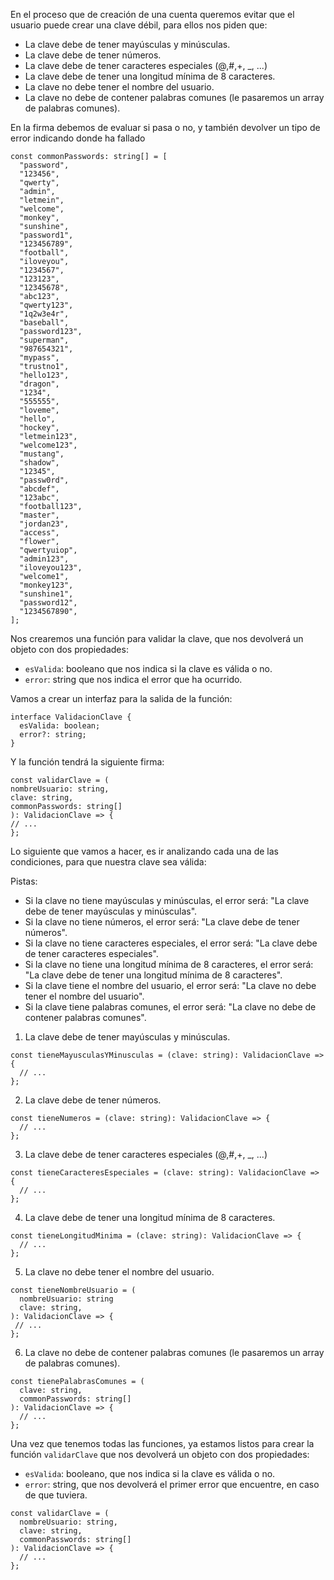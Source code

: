 En el proceso que de creación de una cuenta queremos evitar que el usuario puede crear una clave débil, para ellos nos piden que:

- La clave debe de tener mayúsculas y minúsculas.
- La clave debe de tener números.
- La clave debe de tener caracteres especiales (@,#,+, \_, ...)
- La clave debe de tener una longitud mínima de 8 caracteres.
- La clave no debe tener el nombre del usuario.
- La clave no debe de contener palabras comunes (le pasaremos un array de palabras comunes).

En la firma debemos de evaluar si pasa o no, y también devolver un tipo de error indicando donde ha fallado

```
const commonPasswords: string[] = [
  "password",
  "123456",
  "qwerty",
  "admin",
  "letmein",
  "welcome",
  "monkey",
  "sunshine",
  "password1",
  "123456789",
  "football",
  "iloveyou",
  "1234567",
  "123123",
  "12345678",
  "abc123",
  "qwerty123",
  "1q2w3e4r",
  "baseball",
  "password123",
  "superman",
  "987654321",
  "mypass",
  "trustno1",
  "hello123",
  "dragon",
  "1234",
  "555555",
  "loveme",
  "hello",
  "hockey",
  "letmein123",
  "welcome123",
  "mustang",
  "shadow",
  "12345",
  "passw0rd",
  "abcdef",
  "123abc",
  "football123",
  "master",
  "jordan23",
  "access",
  "flower",
  "qwertyuiop",
  "admin123",
  "iloveyou123",
  "welcome1",
  "monkey123",
  "sunshine1",
  "password12",
  "1234567890",
];
```

Nos crearemos una función para validar la clave, que nos devolverá un objeto con dos propiedades:

- `esValida`: booleano que nos indica si la clave es válida o no.
- `error`: string que nos indica el error que ha ocurrido.

Vamos a crear un interfaz para la salida de la función:

```
interface ValidacionClave {
  esValida: boolean;
  error?: string;
}
```

Y la función tendrá la siguiente firma:

```
const validarClave = (
nombreUsuario: string,
clave: string,
commonPasswords: string[]
): ValidacionClave => {
// ...
};
```

Lo siguiente que vamos a hacer, es ir analizando cada una de las condiciones, para que nuestra clave sea válida:

Pistas:

- Si la clave no tiene mayúsculas y minúsculas, el error será: "La clave debe de tener mayúsculas y minúsculas".
- Si la clave no tiene números, el error será: "La clave debe de tener números".
- Si la clave no tiene caracteres especiales, el error será: "La clave debe de tener caracteres especiales".
- Si la clave no tiene una longitud mínima de 8 caracteres, el error será: "La clave debe de tener una longitud mínima de 8 caracteres".
- Si la clave tiene el nombre del usuario, el error será: "La clave no debe tener el nombre del usuario".
- Si la clave tiene palabras comunes, el error será: "La clave no debe de contener palabras comunes".

1. La clave debe de tener mayúsculas y minúsculas.

```
const tieneMayusculasYMinusculas = (clave: string): ValidacionClave => {
  // ...
};
```

2. La clave debe de tener números.

```
const tieneNumeros = (clave: string): ValidacionClave => {
  // ...
};
```

3. La clave debe de tener caracteres especiales (@,#,+, \_, ...)

```
const tieneCaracteresEspeciales = (clave: string): ValidacionClave => {
  // ...
};
```

4. La clave debe de tener una longitud mínima de 8 caracteres.

```
const tieneLongitudMinima = (clave: string): ValidacionClave => {
  // ...
};
```

5. La clave no debe tener el nombre del usuario.

```
const tieneNombreUsuario = (
  nombreUsuario: string
  clave: string,
): ValidacionClave => {
 // ...
};
```

6. La clave no debe de contener palabras comunes (le pasaremos un array de palabras comunes).

```
const tienePalabrasComunes = (
  clave: string,
  commonPasswords: string[]
): ValidacionClave => {
  // ...
};
```

Una vez que tenemos todas las funciones, ya estamos listos para crear la función `validarClave` que nos devolverá un objeto con dos propiedades:

- `esValida`: booleano, que nos indica si la clave es válida o no.
- `error`: string, que nos devolverá el primer error que encuentre, en caso de que tuviera.

```
const validarClave = (
  nombreUsuario: string,
  clave: string,
  commonPasswords: string[]
): ValidacionClave => {
  // ...
};
```

